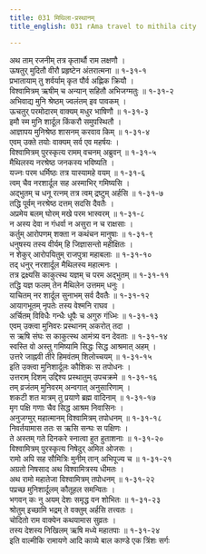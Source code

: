```yaml
---
title: 031 मिथिला-प्रस्थानम्
title_english: 031 rAma travel to mithila city

---
```

अथ ताम् रजनीम् तत्र कृतार्थौ राम लक्षणौ ।  
ऊषतुर् मुदितौ वीरौ प्रहृष्टेन अंतरात्मना ॥ १-३१-१  
प्रभातायाम् तु शर्वर्याम् कृत पौर्व अह्णिक क्रियौ ।  
विश्वामित्रम् ऋषीम् च अन्यान् सहितौ अभिजग्मतुः ॥ १-३१-२  
अभिवाद्य मुनि श्रेष्ठम् ज्वलंतम् इव पावकम् ।  
ऊचतुर् परमोदारम् वाक्यम् मधुर भाषिणौ ॥ १-३१-३  
इमौ स्म मुनि शार्दूल किंकरौ समुपस्थितौ ।  
आज्ञापय मुनिश्रेष्ठ शासनम् करवाव किम् ॥ १-३१-४  
एवम् उक्ते तयोः वाक्यम् सर्व एव महर्षयः ।  
विश्वामित्रम् पुरस्कृत्य रामम् वचनम् अब्रुवन् ॥ १-३१-५  
मैथिलस्य नरश्रेष्ठ जनकस्य भविष्यति ।  
यज्नः परम धर्मिष्ठः तत्र यास्यामहे वयम् ॥ १-३१-६  
त्वम् चैव नरशार्दूल सह अस्माभिर् गमिष्यसि ।  
अद्भुतम् च धनू रत्नम् तत्र त्वम् द्रष्टुम् अर्हसि ॥ १-३१-७  
तद्धि पूर्वम् नरश्रेष्ठ दत्तम् सदसि दैवतैः ।  
अप्रमेय बलम् घोरम् मखे परम भास्वरम् ॥ १-३१-८  
न अस्य देवा न गंधर्वा न असुरा न च राक्षसाः ।  
कर्तुम् आरोपणम् शक्ता न कथंचन मानुषाः ॥ १-३१-९  
धनुषस्य तस्य वीर्यम् हि जिज्ञासन्तो महीक्षितः ।  
न शेकुर् आरोपयितुम् राजपुत्रा महाबलाः ॥ १-३१-१०  
तद् धनुर् नरशार्दूल मैथिलस्य महात्मनः ।  
तत्र द्रक्ष्यसि काकुत्स्थ यज्ञम् च परम अद्भुतम् ॥ १-३१-११  
तद्धि यज्ञ फलम् तेन मैथिलेन उत्तमम् धनुः ।  
याचितम् नर शार्दूल सुनाभम् सर्व दैवतैः ॥ १-३१-१२  
आयागभूतम् नृपतेः तस्य वेश्मनि राघव ।  
अर्चितम् विविधैः गन्धैः धूपैः च अगुरु गंध्भिः ॥ १-३१-१३  
एवम् उक्त्वा मुनिवरः प्रस्थानम् अकरोत् तदा ।  
स ऋषि संघः स काकुत्स्थ आमंत्र्य वन देवताः ॥ १-३१-१४  
स्वस्ति वो अस्तु गमिष्यामि सिद्धः सिद्ध आश्रमात् अहम् ।  
उत्तरे जाह्नवी तीरे हिमवंतम् शिलोच्चयम् ॥ १-३१-१५  
इति उक्त्वा मुनिशार्दूलः कौशिकः स तपोधनः ।  
उत्तराम् दिशम् उद्दिश्य प्रस्थातुम् उपचक्रमे ॥ १-३१-१६  
तम् व्रजंतम् मुनिवरम् अन्वगात् अनुसारिणाम् ।  
शकटी शत मात्रम् तु प्रयाणे ब्रह्म वादिनाम् ॥ १-३१-१७  
मृग पक्षि गणाः चैव सिद्ध आश्रम निवासिनः ।  
अनुजग्मुर् महात्मानम् विश्वामित्रम् तपोधनम् ॥ १-३१-१८  
निवर्तयामास ततः स ऋसि सन्घः स पक्षिणः ।  
ते अस्तम् गते दिनकरे स्नात्वा हुत हुताशनाः ॥ १-३१-२०  
विश्वामित्रम् पुरस्कृत्य निषेदुर् अमित ओजसः ।  
रामो अपि सह सौमित्रिः मुनीम् तान् अभिपूज्य च ॥ १-३१-२१  
अग्रतो निषसाद अथ विश्वामित्रस्य धीमतः ।  
अथ रामो महातेजा विश्वामित्रम् तपोधनम् ॥ १-३१-२२  
पप्रच्छ मुनिशार्दूलम् कौतूहल समन्वितः ।  
भगवन् कः नु अयम् देशः समृद्ध वन शोभितः ॥ १-३१-२३  
श्रोतुम् इच्छामि भद्रम् ते वक्तुम् अर्हसि तत्त्वतः ।  
चोदितो राम वाक्येन कथयामास सुव्रतः ।  
तस्य देशस्य निखिलम् ऋषि मध्ये महातपाः ॥ १-३१-२४  
इति वाल्मीकि रामायणे आदि काव्ये बाल काण्डे एक त्रिंशः सर्गः